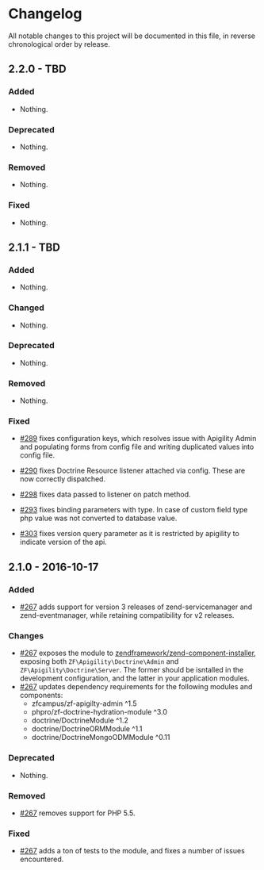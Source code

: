 # Changelog

All notable changes to this project will be documented in this file, in reverse chronological order by release.

## 2.2.0 - TBD

### Added

- Nothing.

### Deprecated

- Nothing.

### Removed

- Nothing.

### Fixed

- Nothing.

## 2.1.1 - TBD

### Added

- Nothing.

### Changed

- Nothing.

### Deprecated

- Nothing.

### Removed

- Nothing.

### Fixed

- [#289](https://github.com/zfcampus/zf-apigility-doctrine/pull/289) fixes
  configuration keys, which resolves issue with Apigility Admin and populating
  forms from config file and writing duplicated values into config file.

- [#290](https://github.com/zfcampus/zf-apigility-doctrine/pull/290) fixes
  Doctrine Resource listener attached via config. These are now correctly
  dispatched.

- [#298](https://github.com/zfcampus/zf-apigility-doctrine/pull/298) fixes
  data passed to listener on patch method.

- [#293](https://github.com/zfcampus/zf-apigility-doctrine/pull/293) fixes
  binding parameters with type. In case of custom field type php value was not
  converted to database value.

- [#303](https://github.com/zfcampus/zf-apigility-doctrine/pull/303) fixes
  version query parameter as it is restricted by apigility to indicate version
  of the api.

## 2.1.0 - 2016-10-17

### Added

- [#267](https://github.com/zfcampus/zf-apigility-doctrine/pull/267) adds
  support for version 3 releases of zend-servicemanager and zend-eventmanager,
  while retaining compatibility for v2 releases.

### Changes

- [#267](https://github.com/zfcampus/zf-apigility-doctrine/pull/267) exposes the
  module to [zendframework/zend-component-installer](https://github.com/zendframework/zend-component-installer),
  exposing both `ZF\Apigility\Doctrine\Admin` and
  `ZF\Apigility\Doctrine\Server`. The former should be isntalled in the
  development configuration, and the latter in your application modules.
- [#267](https://github.com/zfcampus/zf-apigility-doctrine/pull/267) updates
  dependency requirements for the following modules and components:
  - zfcampus/zf-apigilty-admin ^1.5
  - phpro/zf-doctrine-hydration-module ^3.0
  - doctrine/DoctrineModule ^1.2
  - doctrine/DoctrineORMModule ^1.1
  - doctrine/DoctrineMongoODMModule ^0.11

### Deprecated

- Nothing.

### Removed

- [#267](https://github.com/zfcampus/zf-apigility-doctrine/pull/267) removes
  support for PHP 5.5.

### Fixed

- [#267](https://github.com/zfcampus/zf-apigility-doctrine/pull/267) adds a ton
  of tests to the module, and fixes a number of issues encountered.
